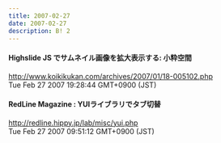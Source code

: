 ```yaml
---
title: 2007-02-27
date: 2007-02-27
description: B! 2
---
```


#### Highslide JS でサムネイル画像を拡大表示する: 小粋空間
http://www.koikikukan.com/archives/2007/01/18-005102.php<br>
Tue Feb 27 2007 19:28:44 GMT+0900 (JST)<br>


#### RedLine Magazine : YUIライブラリでタブ切替
http://redline.hippy.jp/lab/misc/yui.php<br>
Tue Feb 27 2007 09:51:12 GMT+0900 (JST)<br>


